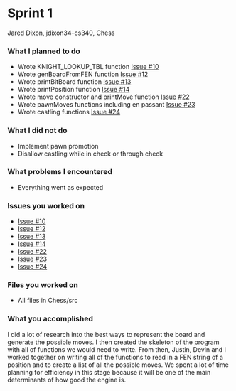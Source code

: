 # Sprint 1
Jared Dixon, jdixon34-cs340, Chess

### What I planned to do
* Wrote KNIGHT_LOOKUP_TBL function [Issue #10](https://github.com/utk-cs340-fall22/Chess/issues/10)
* Wrote genBoardFromFEN function [Issue #12](https://github.com/utk-cs340-fall22/Chess/issues/12)
* Wrote printBitBoard function [Issue #13](https://github.com/utk-cs340-fall22/Chess/issues/13)
* Wrote printPosition function [Issue #14](https://github.com/utk-cs340-fall22/Chess/issues/14)
* Wrote move constructor and printMove function [Issue #22](https://github.com/utk-cs340-fall22/Chess/issues/22)
* Wrote pawnMoves functions including en passant [Issue #23](https://github.com/utk-cs340-fall22/Chess/issues/23)
* Wrote castling functions [Issue #24](https://github.com/utk-cs340-fall22/Chess/issues/24)


### What I did not do
* Implement pawn promotion
* Disallow castling while in check or through check

### What problems I encountered
* Everything went as expected

### Issues you worked on
* [Issue #10](https://github.com/utk-cs340-fall22/Chess/issues/10)
* [Issue #12](https://github.com/utk-cs340-fall22/Chess/issues/12)
* [Issue #13](https://github.com/utk-cs340-fall22/Chess/issues/13)
* [Issue #14](https://github.com/utk-cs340-fall22/Chess/issues/14)
* [Issue #22](https://github.com/utk-cs340-fall22/Chess/issues/22)
* [Issue #23](https://github.com/utk-cs340-fall22/Chess/issues/23)
* [Issue #24](https://github.com/utk-cs340-fall22/Chess/issues/24)

### Files you worked on
* All files in Chess/src

### What you accomplished
I did a lot of research into the best ways to represent the board and generate the possible moves. I then created the skeleton of the program with all of functions we would need to write. From then, Justin, Devin and I worked together on writing all of the functions to read in a FEN string of a position and to create a list of all the possible moves. We spent a lot of time planning for efficiency in this stage because it will be one of the main determinants of how good the engine is.
